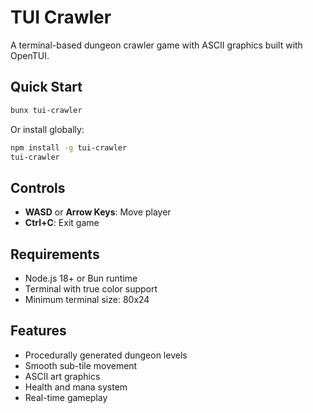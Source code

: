 # TUI Crawler

A terminal-based dungeon crawler game with ASCII graphics built with OpenTUI.

## Quick Start

```bash
bunx tui-crawler
```

Or install globally:

```bash
npm install -g tui-crawler
tui-crawler
```

## Controls

- **WASD** or **Arrow Keys**: Move player
- **Ctrl+C**: Exit game

## Requirements

- Node.js 18+ or Bun runtime
- Terminal with true color support
- Minimum terminal size: 80x24

## Features

- Procedurally generated dungeon levels
- Smooth sub-tile movement
- ASCII art graphics
- Health and mana system
- Real-time gameplay

